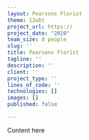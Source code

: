 ```yaml
---
layout: Pearsons Florist
theme: 12wbt
project_url: https://
project_date: "2020"
team_size: 0 people
slug: ''
title: Pearsons Florist
tagline: ''
description: ''
client: ''
project_type: ''
lines_of_code: ''
technologies: []
images: []
published: false

---
```

Content here